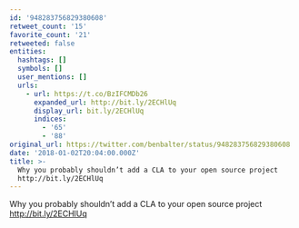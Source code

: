 ```yaml
---
id: '948283756829380608'
retweet_count: '15'
favorite_count: '21'
retweeted: false
entities:
  hashtags: []
  symbols: []
  user_mentions: []
  urls:
    - url: https://t.co/BzIFCMDb26
      expanded_url: http://bit.ly/2ECHlUq
      display_url: bit.ly/2ECHlUq
      indices:
        - '65'
        - '88'
original_url: https://twitter.com/benbalter/status/948283756829380608
date: '2018-01-02T20:04:00.000Z'
title: >-
  Why you probably shouldn’t add a CLA to your open source project
  http://bit.ly/2ECHlUq
---
```


Why you probably shouldn’t add a CLA to your open source project http://bit.ly/2ECHlUq